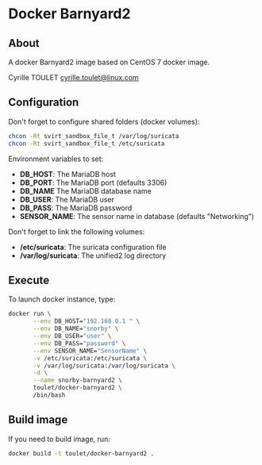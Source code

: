 # Docker Barnyard2
## About

A docker Barnyard2 image based on CentOS 7 docker image.

Cyrille TOULET <cyrille.toulet@linux.com>


## Configuration

Don't forget to configure shared folders (docker volumes):
```bash
chcon -Rt svirt_sandbox_file_t /var/log/suricata
chcon -Rt svirt_sandbox_file_t /etc/suricata
```

Environment variables to set:
 - **DB_HOST**: The MariaDB host
 - **DB_PORT**: The MariaDB port (defaults 3306)
 - **DB_NAME** The MariaDB database name
 - **DB_USER**: The MariaDB user
 - **DB_PASS**: The MariaDB password
 - **SENSOR_NAME**: The sensor name in database (defaults "Networking")


Don't forget to link the following volumes:
 - **/etc/suricata**: The suricata configuration file
 - **/var/log/suricata**: The unified2 log directory



## Execute

To launch docker instance, type:
```bash
docker run \
       --env DB_HOST="192.168.0.1 " \
       --env DB_NAME="snorby" \
       --env DB_USER="user" \
       --env DB_PASS="password" \
       --env SENSOR_NAME="SensorName" \
       -v /etc/suricata:/etc/suricata \
       -v /var/log/suricata:/var/log/suricata \
       -d \
       --name snorby-barnyard2 \
       toulet/docker-barnyard2 \
       /bin/bash
```



## Build image

If you need to build image, run:
```bash
docker build -t toulet/docker-barnyard2 .
```

